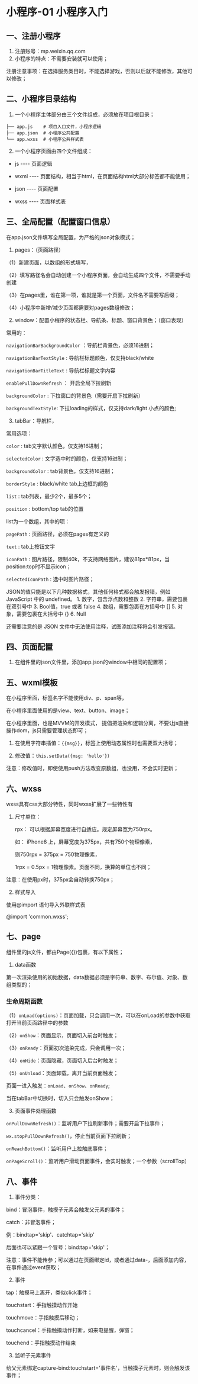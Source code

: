# 小程序-01 小程序入门
## 一、注册小程序
1. 注册账号：mp.weixin.qq.com
2. 小程序的特点：不需要安装就可以使用；

注册注意事项：在选择服务类目时，不能选择游戏，否则以后就不能修改，其他可以修改；


## 二、小程序目录结构
1. 一个小程序主体部分由三个文件组成，必须放在项目根目录；

```
├── app.js    # 项目入口文件，小程序逻辑
├── app.json  # 小程序公共配置
└── app.wxss  # 小程序公共样式表
```

2. 一个小程序页面由四个文件组成：

* js  ----  页面逻辑

* wxml  ----   页面结构，相当于html，在页面结构html大部分标签都不能使用；

* json  ----   页面配置

* wxss ----   页面样式表

## 三、全局配置（配置窗口信息）

在app.json文件填写全局配置，为严格的json对象模式；

1. pages：（页面路径）

（1）新建页面，以数组的形式填写，

（2）填写路径名会自动创建一个小程序页面，会自动生成四个文件，不需要手动创建

（3）在pages里，谁在第一项，谁就是第一个页面，文件名不需要写后缀；

（4）小程序中新增/减少页面都需要对pages数组修改；



2. window：配置小程序的状态栏、导航条、标题、窗口背景色；（窗口表现）

常用的：

`navigationBarBackgroundColor` ：导航栏背景色，必须16进制；

`navigationBarTextStyle` :  导航栏标题颜色，仅支持black/white

`navigationBarTitleText`  :  导航栏标题文字内容



`enablePullDownRefresh`   ：  开启全局下拉刷新

`backgroundColor`  :  下拉窗口的背景色（需要开启下拉刷新）

`backgroundTextStyle`:  下拉loading的样式，仅支持dark/light   小点的颜色;



3. tabBar：导航栏，

常用选项：

`color`  :                     tab文字默认颜色，仅支持16进制；

`selectedColor`  :        文字选中时的颜色，仅支持16进制；

`backgroundColor` :    tab背景色，仅支持16进制；

`borderStyle` : black/white     tab上边框的颜色

`list`  :                          tab列表，最少2个，最多5个；

`position` : bottom/top  tab的位置


list为一个数组，其中的项：

`pagePath` : 页面路径，必须在pages有定义的

`text`  :  tab上按钮文字

`iconPath` : 图片路径，限制40k，不支持网络图片，建议81px*81px，当position:top时不显示icon；

`selectedIconPath` : 选中时图片路径；



JSON的值只能是以下几种数据格式，其他任何格式都会触发报错，例如 JavaScript 中的 undefined。
 	1. 数字，包含浮点数和整数
	2. 字符串，需要包裹在双引号中
	3. Bool值，true 或者 false
	4. 数组，需要包裹在方括号中 []
	5. 对象，需要包裹在大括号中 {}
	6. Null


还需要注意的是 JSON 文件中无法使用注释，试图添加注释将会引发报错。


## 四、页面配置
1. 在组件里的json文件里，添加app.json的window中相同的配置项；


## 五、wxml模板

在小程序里面，标签名字不能使用div、p、span等，

在小程序里面使用的是view、text、button、image；



在小程序里面，也是MVVM的开发模式， 提倡把渲染和逻辑分离，不要让js直接操作dom，js只需要管理状态即可；

1. 在使用字符串插值：`{{msg}}`，标签上使用动态属性时也需要双大括号；

2. 修改值：`this.setData({msg: 'hello'})`

注意：修改值时，即使使用push方法改变原数组，也没用，不会实时更新；

## 六、wxss

wxss具有css大部分特性，同时wxss扩展了一些特性有

1. 尺寸单位：

   rpx：   可以根据屏幕宽度进行自适应。规定屏幕宽为750rpx。

   如： iPhone6 上，屏幕宽度为375px，共有750个物理像素，

   则750rpx = 375px = 750物理像素，

   1rpx = 0.5px = 1物理像素。页面不同，换算的单位也不同；   

注意：在使用px时，375px会自动转换750px；



2. 样式导入

使用@import 语句导入外联样式表

@import 'common.wxss';




## 七、page

组件里的js文件，都由Page({})包裹，有以下属性；

1. data函数

第一次渲染使用的初始数据，data数据必须是字符串、数字、布尔值、对象、数组类型的；



### 生命周期函数

（1）`onLoad(options)`：页面加载，只会调用一次，可以在onLoad的参数中获取打开当前页面路径中的参数

（2）`onShow`：页面显示，页面切入前台时触发；

（3）`onReady`：页面初次渲染完成，只会调用一次；

（4）`onHide`：页面隐藏，页面切入后台时触发；

（5）`onUnload`：页面卸载，离开当前页面触发；

页面一进入触发：`onLoad`、`onShow`、`onReady`;

当在tabBar中切换时，切入只会触发onShow；



3. 页面事件处理函数

`onPullDownRefresh()`：监听用户下拉刷新事件；需要开启下拉事件；

`wx.stopPullDownRefresh()`，停止当前页面下拉刷新；

`onReachBottom()`：监听用户上拉触底事件；

`onPageScroll()`：监听用户滑动页面事件，会实时触发；一个参数（scrollTop）







## 八、事件

1. 事件分类：

bind：冒泡事件，触摸子元素会触发父元素的事件；

catch：非冒泡事件；

例：bindtap='skip'、catchtap='skip'

后面也可以紧跟一个冒号；bind:tap='skip'；

注意：事件不能传参；可以通过在页面绑定id，或者通过data-，后面添加内容，在事件通过event获取；



2. 事件

tap：触摸马上离开，类似click事件；

touchstart：手指触摸动作开始

touchmove：手指触摸后移动；

touchcancel：手指触摸动作打断，如来电提醒，弹窗；

touchend：手指触摸动作结束

3. 监听子元素事件

给父元素绑定capture-bind:touchstart='事件名'，当触摸子元素时，则会触发该事件；

